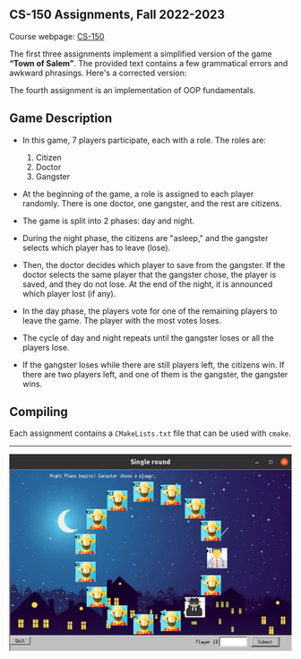 ## CS-150 Assignments, Fall 2022-2023
Course webpage: [CS-150](https://www.csd.uoc.gr/CSD/index.jsp?content=courses_catalog&openmenu=demoacc3&lang=gr&course=10)

The first three assignments implement a simplified version of the game **“Town of Salem”**.
The provided text contains a few grammatical errors and awkward phrasings. Here's a corrected version:

The fourth assignment is an implementation of OOP fundamentals.
## Game Description

- In this game, 7 players participate, each with a role. The roles are:
  1. Citizen
  2. Doctor
  3. Gangster

- At the beginning of the game, a role is assigned to each player randomly. There is one doctor, one gangster, and the rest are citizens.

- The game is split into 2 phases: day and night.

- During the night phase, the citizens are "asleep," and the gangster selects which player has to leave (lose).

- Then, the doctor decides which player to save from the gangster. If the doctor selects the same player that the gangster chose, the player is saved, and they do not lose. At the end of the night, it is announced which player lost (if any).

- In the day phase, the players vote for one of the remaining players to leave the game. The player with the most votes loses.

- The cycle of day and night repeats until the gangster loses or all the players lose.

- If the gangster loses while there are still players left, the citizens win. If there are two players left, and one of them is the gangster, the gangster wins.

## Compiling
Each assignment contains a `CMakeLists.txt` file that can be used with `cmake`.

---
![Alt Text](./Town_of_salem_window.png)